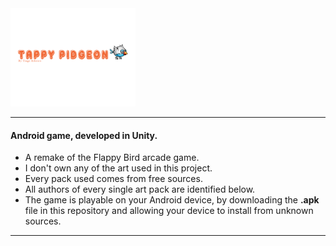 <img src="/Images/TappyPidgeon_LOGO.png" alt="logo" width="200" height="">

---------------------------------

#### Android game, developed in Unity.

* A remake of the Flappy Bird arcade game.
* I don't own any of the art used in this project.
* Every pack used comes from free sources.
* All authors of every single art pack are identified below.
* The game is playable on your Android device, by downloading the **.apk** file in this repository and allowing your device to install from unknown sources.

----------------------------------
